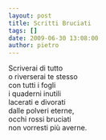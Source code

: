 ```yaml
---
layout: post
title: Scritti Bruciati
tags: []
date: 2009-06-30 13:08:00
author: pietro
---
```

Scriverai di tutto<br/>o riverserai te stesso<br/>con tutti i fogli<br/>i quaderni inutili<br/>lacerati e divorati<br/>dalle polveri eterne,<br/>occhi rossi bruciati<br/>non vorresti più averne.
